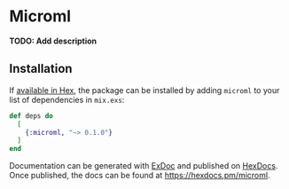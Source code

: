 # Microml

**TODO: Add description**

## Installation

If [available in Hex](https://hex.pm/docs/publish), the package can be installed
by adding `microml` to your list of dependencies in `mix.exs`:

```elixir
def deps do
  [
    {:microml, "~> 0.1.0"}
  ]
end
```

Documentation can be generated with [ExDoc](https://github.com/elixir-lang/ex_doc)
and published on [HexDocs](https://hexdocs.pm). Once published, the docs can
be found at <https://hexdocs.pm/microml>.

